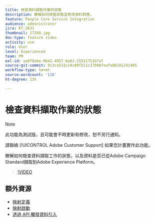 ```yaml
---
title: 檢查資料擷取作業的狀態
description: 瞭解如何檢查狀態並修改資料對應。
feature: People Core Service Integration
audience: administrator
jira: KT-2831
thumbnail: 27268.jpg
doc-type: feature video
activity: use
role: User
level: Experienced
team: PM
exl-id: aa0f8abe-0b42-4957-8a82-25521751b7af
source-git-commit: 9c3ca533c14c89fb11c37046feafa08181241405
workflow-type: tm+mt
source-wordcount: '116'
ht-degree: 23%

---
```


# 檢查資料擷取作業的狀態

>[!NOTE]
>
>此功能為測試版，且可能會不時更新和修改，恕不另行通知。
>
>請聯絡 [!UICONTROL Adobe Customer Support] 如果您計畫實作此功能。

瞭解如何檢查資料擷取工作的狀態，以及資料是否已從Adobe Campaign Standard擷取到Adobe Experience Platform。

>[!VIDEO](https://video.tv.adobe.com/v/27268?quality=12&learn=on)

## 額外資源

* [映射定義](https://experienceleague.adobe.com/docs/campaign-standard/using/integrating-with-adobe-cloud/adobe-experience-platform/data-connector/aep-mapping-definition.html)
* [映射啟動](https://experienceleague.adobe.com/docs/campaign-standard/using/integrating-with-adobe-cloud/adobe-experience-platform/data-connector/aep-mapping-activation.html)
* [透過 API 觸發資料引入](https://experienceleague.adobe.com/docs/campaign-standard/using/integrating-with-adobe-cloud/adobe-experience-platform/data-connector/aep-triggering-data-ingestion.html)
